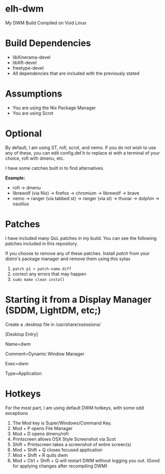 # elh-dwm
My DWM Build
Compiled on Void Linux

# Build Dependencies
- libXinerama-devel
- libXft-devel
- freetype-devel
- All dependencies that are included with the previously stated

# Assumptions
- You are using the Nix Package Manager
- You are using Scrot

# Optional
By default, I am using ST, rofi, scrot, and nemo.  If you do not wish to use any of these, you can edit config.def.h to replace st with a terminal of your choice, rofi with dmenu, etc.

I have some catches built in to find alternatives.

**Example:**

- rofi -> dmenu
- librewolf (via Nix) -> firefox -> chromium -> librewolf -> brave
- nemo -> ranger (via tabbed st) -> ranger (via st) -> thunar -> dolphin -> nautilus

# Patches
I have included many QoL patches in my build. You can see the following patches included in this repository.

If you choose to remove any of these patches. Install *patch* from your distro's package manager and remove them using this sytax

1. `patch p1 < patch-name.diff`
2.  correct any errors that may happen
3. `sudo make clean install`

# Starting it from a Display Manager (SDDM, LightDM, etc;)
Create a .desktop file in /usr/share/xsessions/

[Desktop Entry]

Name=dwm

Comment=Dynamic Window Manager  

Exec=dwm

Type=Application

# Hotkeys

For the most part, I am using default DWM hotkeys, with some odd exceptions
1. The Mod key is Super/Windows/Command Key.
2. Mod + P opens File Manager
3. Mod + D opens dmenu/rofi
4. Printscreen allows OSX Style Screenshot via Scot
5. Shift + Printscreen takes a screenshot of entire screen(s) 
6. Mod + Shift + Q closes focused application
7. Mod + Shift + R quits dwm
8. Mod + Ctrl + Shift + Q will restart DWM without logging you out. (Good for applying changes after recompiling DWM)

